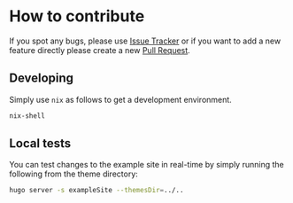 # How to contribute

If you spot any bugs, please use [Issue Tracker](https://github.com/HaoZeke/hugo-theme-hello-friend-ng-hz/issues) or if you want to add a new feature directly please create a new [Pull Request](https://github.com/HaoZeke/hugo-theme-hello-friend-ng-hz/pulls).

## Developing

Simply use `nix` as follows to get a development environment.

```bash
nix-shell
```

## Local tests

You can test changes to the example site in real-time by simply running the following from the theme directory:

```bash
hugo server -s exampleSite --themesDir=../..
```
